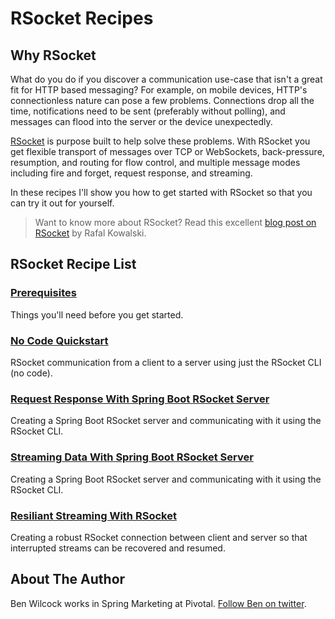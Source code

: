 # RSocket Recipes

## Why RSocket

What do you do if you discover a communication use-case that isn't a great fit for HTTP based messaging? For example, on mobile devices, HTTP's connectionless nature can pose a few problems. Connections drop all the time, notifications need to be sent (preferably without polling), and messages can flood into the server or the device unexpectedly.

[RSocket][rsocket] is purpose built to help solve these problems. With RSocket you get flexible transport of messages over TCP or WebSockets, back-pressure, resumption, and routing for flow control, and multiple message modes including fire and forget, request response, and streaming. 

In these recipes I'll show you how to get started with RSocket so that you can try it out for yourself.

> Want to know more about RSocket? Read this excellent [blog post on RSocket][rafal1] by Rafal Kowalski.

## RSocket Recipe List

### [Prerequisites][pre]

Things you'll need before you get started.

### [No Code Quickstart][first]

RSocket communication from a client to a server using just the RSocket CLI (no code).

### [Request Response With Spring Boot RSocket Server][second]

Creating a Spring Boot RSocket server and communicating with it using the RSocket CLI.

### [Streaming Data With Spring Boot RSocket Server][third]

Creating a Spring Boot RSocket server and communicating with it using the RSocket CLI.

### [Resiliant Streaming With RSocket][fourth]

Creating a robust RSocket connection between client and server so that interrupted streams can be recovered and resumed.

## About The Author

Ben Wilcock works in Spring Marketing at Pivotal. [Follow Ben on twitter][twitter].

[pre]: ./prerequisites.md
[first]: ./first-try-rsocket.md
[second]: ./request-response.md
[third]: ./request-stream.md
[fourth]: ./stream-resumption.md
[rsocket]: https://rsocket.io
[factory]: https://github.com/spring-projects/spring-boot/blob/master/spring-boot-project/spring-boot/src/main/java/org/springframework/boot/rsocket/server/ServerRSocketFactoryProcessor.java
[rafal1]: https://grapeup.com/blog/read/reactive-service-to-service-communication-with-rsocket-introduction-63
[twitter]: https://twitter.com/benbravo73